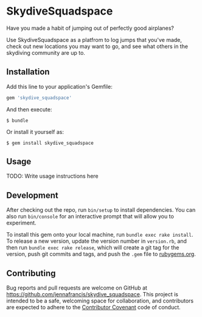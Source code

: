 # SkydiveSquadspace

Have you made a habit of jumping out of perfectly good airplanes?

Use SkydiveSquadspace as a platfrom to log jumps that you've made, check out new locations you may want to go, and see what others in the skydiving community are up to. 

## Installation

Add this line to your application's Gemfile:

```ruby
gem 'skydive_squadspace'
```

And then execute:

    $ bundle

Or install it yourself as:

    $ gem install skydive_squadspace

## Usage

TODO: Write usage instructions here

## Development

After checking out the repo, run `bin/setup` to install dependencies. You can also run `bin/console` for an interactive prompt that will allow you to experiment.

To install this gem onto your local machine, run `bundle exec rake install`. To release a new version, update the version number in `version.rb`, and then run `bundle exec rake release`, which will create a git tag for the version, push git commits and tags, and push the `.gem` file to [rubygems.org](https://rubygems.org).

## Contributing

Bug reports and pull requests are welcome on GitHub at https://github.com/jennafrancis/skydive_squadspace. This project is intended to be a safe, welcoming space for collaboration, and contributors are expected to adhere to the [Contributor Covenant](http://contributor-covenant.org) code of conduct.
